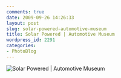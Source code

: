 ```yaml
---
comments: true
date: 2009-09-26 14:26:33
layout: post
slug: solar-powered-automotive-museum
title: Solar Powered | Automotive Museum
wordpress_id: 2291
categories:
- PhotoBlog
---
```


![Solar Powered | Automotive Museum](http://ryanfitzer.com/main/wp-content/uploads/2009/09/DSC_0025.jpg)
